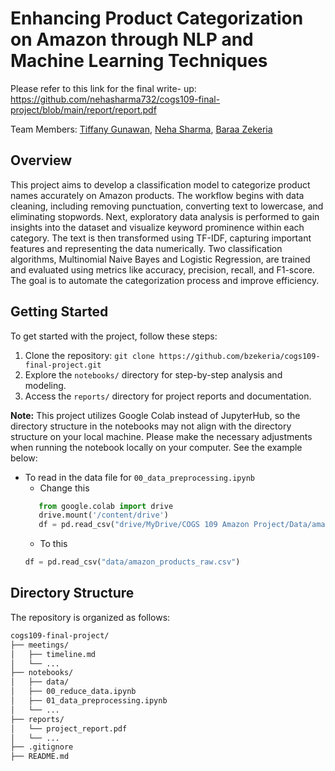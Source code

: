 # Enhancing Product Categorization on Amazon through NLP and Machine Learning Techniques

Please refer to this link for the final write- up: https://github.com/nehasharma732/cogs109-final-project/blob/main/report/report.pdf

Team Members: [Tiffany Gunawan](https://github.com/kuwtiiff), [Neha Sharma](https://github.com/nehasharma732), [Baraa Zekeria](https://github.com/bzekeria)

<a id='overview'></a>
## Overview
This project aims to develop a classification model to categorize product names accurately on Amazon products. The workflow begins with data cleaning, including removing punctuation, converting text to lowercase, and eliminating stopwords. Next, exploratory data analysis is performed to gain insights into the dataset and visualize keyword prominence within each category. The text is then transformed using TF-IDF, capturing important features and representing the data numerically. Two classification algorithms, Multinomial Naive Bayes and Logistic Regression, are trained and evaluated using metrics like accuracy, precision, recall, and F1-score. The goal is to automate the categorization process and improve efficiency.

<a id='start'></a>
## Getting Started

To get started with the project, follow these steps:
<!--2. Install the required dependencies: `pip install -r requirements.txt`-->
1. Clone the repository: `git clone https://github.com/bzekeria/cogs109-final-project.git`
1. Explore the `notebooks/` directory for step-by-step analysis and modeling.
1. Access the `reports/` directory for project reports and documentation.

**Note:** This project utilizes Google Colab instead of JupyterHub, so the directory structure in the notebooks may not align with the directory structure on your local machine. Please make the necessary adjustments when running the notebook locally on your computer. See the example below:
  - To read in the data file for ```00_data_preprocessing.ipynb```
    - Change this
    ```py
       from google.colab import drive 
       drive.mount('/content/drive')
       df = pd.read_csv("drive/MyDrive/COGS 109 Amazon Project/Data/amazon_products_raw.csv")
    ``` 
    -  To this
    ```py
    df = pd.read_csv("data/amazon_products_raw.csv")
    ```

<a id='directory'></a>
## Directory Structure

The repository is organized as follows:

```bash
cogs109-final-project/
├── meetings/
│   ├── timeline.md
│   └── ...
├── notebooks/
│   ├── data/
│   ├── 00_reduce_data.ipynb
│   ├── 01_data_preprocessing.ipynb
│   └── ...
├── reports/
│   └── project_report.pdf
│   └── ...
├── .gitignore
├── README.md
```
